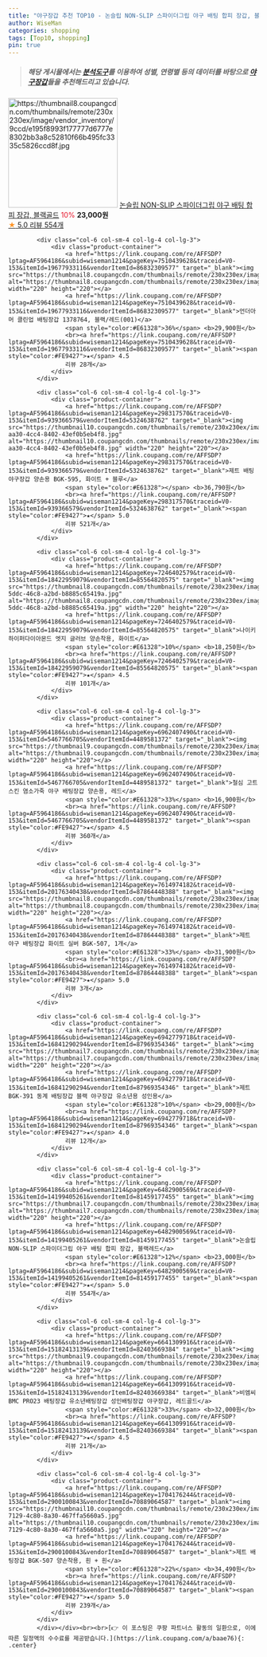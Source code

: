 ```yaml
---
title: "야구장갑 추천 TOP10 - 논슬립 NON-SLIP 스파이더그립 야구 배팅 합피 장갑, 블랙골드"
author: WiseMan
categories: shopping
tags: [Top10, shopping]
pin: true
---
```


> ##### 해당 게시물에서는 [**분석도구**](https://itemscout.io/)를 이용하여 **성별**, **연령별** 등의 데이터를 바탕으로 [**야구장갑**](https://link.coupang.com/a/baae76)들을 추천해드리고 있습니다.
<div class="container"><div class="row">
            <div class="col-6 col-sm-4 col-lg-4 col-lg-3">
                <div class="product-container">
                    <a href="https://link.coupang.com/re/AFFSDP?lptag=AF5964186&subid=wiseman1214&pageKey=6482900569&traceid=V0-153&itemId=14199405242&vendorItemId=81459177534" target="_blank"><img src="https://thumbnail8.coupangcdn.com/thumbnails/remote/230x230ex/image/vendor_inventory/9ccd/e195f8993f177777d6777e8302bb3a8c52810f66b495fc3335c5826ccd8f.jpg" alt="https://thumbnail8.coupangcdn.com/thumbnails/remote/230x230ex/image/vendor_inventory/9ccd/e195f8993f177777d6777e8302bb3a8c52810f66b495fc3335c5826ccd8f.jpg" width="220" height="220"></a>
                    <a href="https://link.coupang.com/re/AFFSDP?lptag=AF5964186&subid=wiseman1214&pageKey=6482900569&traceid=V0-153&itemId=14199405242&vendorItemId=81459177534" target="_blank">논슬립 NON-SLIP 스파이더그립 야구 배팅 합피 장갑, 블랙골드</a>
                    <span style="color:#E61328">10%</span> <b>23,000원</b>
                    <br><a href="https://link.coupang.com/re/AFFSDP?lptag=AF5964186&subid=wiseman1214&pageKey=6482900569&traceid=V0-153&itemId=14199405242&vendorItemId=81459177534" target="_blank"><span style="color:#FE9427">★</span> 5.0
                    리뷰 554개</a>
                </div>
            </div>
            
            <div class="col-6 col-sm-4 col-lg-4 col-lg-3">
                <div class="product-container">
                    <a href="https://link.coupang.com/re/AFFSDP?lptag=AF5964186&subid=wiseman1214&pageKey=7510439628&traceid=V0-153&itemId=19677933116&vendorItemId=86832309577" target="_blank"><img src="https://thumbnail8.coupangcdn.com/thumbnails/remote/230x230ex/image/vendor_inventory/3000/5096c62c87202949c17710fbde5a5d3c2697b8d3457d9c0d252447cec27d.jpeg" alt="https://thumbnail8.coupangcdn.com/thumbnails/remote/230x230ex/image/vendor_inventory/3000/5096c62c87202949c17710fbde5a5d3c2697b8d3457d9c0d252447cec27d.jpeg" width="220" height="220"></a>
                    <a href="https://link.coupang.com/re/AFFSDP?lptag=AF5964186&subid=wiseman1214&pageKey=7510439628&traceid=V0-153&itemId=19677933116&vendorItemId=86832309577" target="_blank">언더아머 클린업 배팅장갑 1378764, 블랙/레드(001)</a>
                    <span style="color:#E61328">36%</span> <b>29,900원</b>
                    <br><a href="https://link.coupang.com/re/AFFSDP?lptag=AF5964186&subid=wiseman1214&pageKey=7510439628&traceid=V0-153&itemId=19677933116&vendorItemId=86832309577" target="_blank"><span style="color:#FE9427">★</span> 4.5
                    리뷰 28개</a>
                </div>
            </div>
            
            <div class="col-6 col-sm-4 col-lg-4 col-lg-3">
                <div class="product-container">
                    <a href="https://link.coupang.com/re/AFFSDP?lptag=AF5964186&subid=wiseman1214&pageKey=298317570&traceid=V0-153&itemId=939366579&vendorItemId=5324638762" target="_blank"><img src="https://thumbnail10.coupangcdn.com/thumbnails/remote/230x230ex/image/retail/images/2019/09/10/13/6/7423ac10-aa30-4cc4-8402-43ef0b5eb4f8.jpg" alt="https://thumbnail10.coupangcdn.com/thumbnails/remote/230x230ex/image/retail/images/2019/09/10/13/6/7423ac10-aa30-4cc4-8402-43ef0b5eb4f8.jpg" width="220" height="220"></a>
                    <a href="https://link.coupang.com/re/AFFSDP?lptag=AF5964186&subid=wiseman1214&pageKey=298317570&traceid=V0-153&itemId=939366579&vendorItemId=5324638762" target="_blank">제트 배팅 야구장갑 양손용 BGK-595, 화이트 + 블루</a>
                    <span style="color:#E61328"></span> <b>36,790원</b>
                    <br><a href="https://link.coupang.com/re/AFFSDP?lptag=AF5964186&subid=wiseman1214&pageKey=298317570&traceid=V0-153&itemId=939366579&vendorItemId=5324638762" target="_blank"><span style="color:#FE9427">★</span> 5.0
                    리뷰 521개</a>
                </div>
            </div>
            
            <div class="col-6 col-sm-4 col-lg-4 col-lg-3">
                <div class="product-container">
                    <a href="https://link.coupang.com/re/AFFSDP?lptag=AF5964186&subid=wiseman1214&pageKey=7246402579&traceid=V0-153&itemId=18422959079&vendorItemId=85564820575" target="_blank"><img src="https://thumbnail8.coupangcdn.com/thumbnails/remote/230x230ex/image/retail/images/2023/04/05/16/1/707ffc68-5ddc-46c8-a2bd-b8885c65419a.jpg" alt="https://thumbnail8.coupangcdn.com/thumbnails/remote/230x230ex/image/retail/images/2023/04/05/16/1/707ffc68-5ddc-46c8-a2bd-b8885c65419a.jpg" width="220" height="220"></a>
                    <a href="https://link.coupang.com/re/AFFSDP?lptag=AF5964186&subid=wiseman1214&pageKey=7246402579&traceid=V0-153&itemId=18422959079&vendorItemId=85564820575" target="_blank">나이키 하이퍼다이아몬드 엣지 글러브 양손착용, 화이트</a>
                    <span style="color:#E61328">10%</span> <b>18,250원</b>
                    <br><a href="https://link.coupang.com/re/AFFSDP?lptag=AF5964186&subid=wiseman1214&pageKey=7246402579&traceid=V0-153&itemId=18422959079&vendorItemId=85564820575" target="_blank"><span style="color:#FE9427">★</span> 4.5
                    리뷰 101개</a>
                </div>
            </div>
            
            <div class="col-6 col-sm-4 col-lg-4 col-lg-3">
                <div class="product-container">
                    <a href="https://link.coupang.com/re/AFFSDP?lptag=AF5964186&subid=wiseman1214&pageKey=6962407490&traceid=V0-153&itemId=5467766705&vendorItemId=4489581372" target="_blank"><img src="https://thumbnail9.coupangcdn.com/thumbnails/remote/230x230ex/image/vendor_inventory/e1ae/0947ab79edc0ba74e9cc0c28c999e816cd37292dc50f92da721e230e4722.jpg" alt="https://thumbnail9.coupangcdn.com/thumbnails/remote/230x230ex/image/vendor_inventory/e1ae/0947ab79edc0ba74e9cc0c28c999e816cd37292dc50f92da721e230e4722.jpg" width="220" height="220"></a>
                    <a href="https://link.coupang.com/re/AFFSDP?lptag=AF5964186&subid=wiseman1214&pageKey=6962407490&traceid=V0-153&itemId=5467766705&vendorItemId=4489581372" target="_blank">철심 고트스킨 염소가죽 야구 배팅장갑 양손용, 레드</a>
                    <span style="color:#E61328">33%</span> <b>16,900원</b>
                    <br><a href="https://link.coupang.com/re/AFFSDP?lptag=AF5964186&subid=wiseman1214&pageKey=6962407490&traceid=V0-153&itemId=5467766705&vendorItemId=4489581372" target="_blank"><span style="color:#FE9427">★</span> 4.5
                    리뷰 360개</a>
                </div>
            </div>
            
            <div class="col-6 col-sm-4 col-lg-4 col-lg-3">
                <div class="product-container">
                    <a href="https://link.coupang.com/re/AFFSDP?lptag=AF5964186&subid=wiseman1214&pageKey=7614974182&traceid=V0-153&itemId=20176340438&vendorItemId=87864448388" target="_blank"><img src="https://thumbnail8.coupangcdn.com/thumbnails/remote/230x230ex/image/vendor_inventory/1caa/09e1e326991cd60b342198a5c3ca019b6130b1ddd79ba72345743de6c17e.jpg" alt="https://thumbnail8.coupangcdn.com/thumbnails/remote/230x230ex/image/vendor_inventory/1caa/09e1e326991cd60b342198a5c3ca019b6130b1ddd79ba72345743de6c17e.jpg" width="220" height="220"></a>
                    <a href="https://link.coupang.com/re/AFFSDP?lptag=AF5964186&subid=wiseman1214&pageKey=7614974182&traceid=V0-153&itemId=20176340438&vendorItemId=87864448388" target="_blank">제트 야구 배팅장갑 화이트 실버 BGK-507, 1개</a>
                    <span style="color:#E61328">33%</span> <b>31,900원</b>
                    <br><a href="https://link.coupang.com/re/AFFSDP?lptag=AF5964186&subid=wiseman1214&pageKey=7614974182&traceid=V0-153&itemId=20176340438&vendorItemId=87864448388" target="_blank"><span style="color:#FE9427">★</span> 5.0
                    리뷰 3개</a>
                </div>
            </div>
            
            <div class="col-6 col-sm-4 col-lg-4 col-lg-3">
                <div class="product-container">
                    <a href="https://link.coupang.com/re/AFFSDP?lptag=AF5964186&subid=wiseman1214&pageKey=6942779718&traceid=V0-153&itemId=16841290294&vendorItemId=87969354346" target="_blank"><img src="https://thumbnail7.coupangcdn.com/thumbnails/remote/230x230ex/image/vendor_inventory/dbdc/ba0e417b42c966651a72a26244c3c2bf29d84374cdb1e3bee0e7df497464.jpg" alt="https://thumbnail7.coupangcdn.com/thumbnails/remote/230x230ex/image/vendor_inventory/dbdc/ba0e417b42c966651a72a26244c3c2bf29d84374cdb1e3bee0e7df497464.jpg" width="220" height="220"></a>
                    <a href="https://link.coupang.com/re/AFFSDP?lptag=AF5964186&subid=wiseman1214&pageKey=6942779718&traceid=V0-153&itemId=16841290294&vendorItemId=87969354346" target="_blank">제트 BGK-391 동계 배팅장갑 블랙 야구장갑 유소년용 성인용</a>
                    <span style="color:#E61328">10%</span> <b>29,000원</b>
                    <br><a href="https://link.coupang.com/re/AFFSDP?lptag=AF5964186&subid=wiseman1214&pageKey=6942779718&traceid=V0-153&itemId=16841290294&vendorItemId=87969354346" target="_blank"><span style="color:#FE9427">★</span> 4.0
                    리뷰 12개</a>
                </div>
            </div>
            
            <div class="col-6 col-sm-4 col-lg-4 col-lg-3">
                <div class="product-container">
                    <a href="https://link.coupang.com/re/AFFSDP?lptag=AF5964186&subid=wiseman1214&pageKey=6482900569&traceid=V0-153&itemId=14199405261&vendorItemId=81459177455" target="_blank"><img src="https://thumbnail7.coupangcdn.com/thumbnails/remote/230x230ex/image/vendor_inventory/b757/d76b34a9e3467c2df75549090dec6a5f470db38df606eea5fda329c846a4.jpg" alt="https://thumbnail7.coupangcdn.com/thumbnails/remote/230x230ex/image/vendor_inventory/b757/d76b34a9e3467c2df75549090dec6a5f470db38df606eea5fda329c846a4.jpg" width="220" height="220"></a>
                    <a href="https://link.coupang.com/re/AFFSDP?lptag=AF5964186&subid=wiseman1214&pageKey=6482900569&traceid=V0-153&itemId=14199405261&vendorItemId=81459177455" target="_blank">논슬립 NON-SLIP 스파이더그립 야구 배팅 합피 장갑, 블랙레드</a>
                    <span style="color:#E61328">12%</span> <b>23,000원</b>
                    <br><a href="https://link.coupang.com/re/AFFSDP?lptag=AF5964186&subid=wiseman1214&pageKey=6482900569&traceid=V0-153&itemId=14199405261&vendorItemId=81459177455" target="_blank"><span style="color:#FE9427">★</span> 5.0
                    리뷰 554개</a>
                </div>
            </div>
            
            <div class="col-6 col-sm-4 col-lg-4 col-lg-3">
                <div class="product-container">
                    <a href="https://link.coupang.com/re/AFFSDP?lptag=AF5964186&subid=wiseman1214&pageKey=6641309916&traceid=V0-153&itemId=15182413139&vendorItemId=82403669384" target="_blank"><img src="https://thumbnail9.coupangcdn.com/thumbnails/remote/230x230ex/image/vendor_inventory/e3ff/8964a81a2eca3e58565c02cfa13973d9c9d949c37ac235607f58b16f83e0.jpg" alt="https://thumbnail9.coupangcdn.com/thumbnails/remote/230x230ex/image/vendor_inventory/e3ff/8964a81a2eca3e58565c02cfa13973d9c9d949c37ac235607f58b16f83e0.jpg" width="220" height="220"></a>
                    <a href="https://link.coupang.com/re/AFFSDP?lptag=AF5964186&subid=wiseman1214&pageKey=6641309916&traceid=V0-153&itemId=15182413139&vendorItemId=82403669384" target="_blank">비엠씨 BMC PRO23 배팅장갑 유소년배팅장갑 성인배팅장갑 야구장갑, 레드골드</a>
                    <span style="color:#E61328">33%</span> <b>32,000원</b>
                    <br><a href="https://link.coupang.com/re/AFFSDP?lptag=AF5964186&subid=wiseman1214&pageKey=6641309916&traceid=V0-153&itemId=15182413139&vendorItemId=82403669384" target="_blank"><span style="color:#FE9427">★</span> 4.5
                    리뷰 21개</a>
                </div>
            </div>
            
            <div class="col-6 col-sm-4 col-lg-4 col-lg-3">
                <div class="product-container">
                    <a href="https://link.coupang.com/re/AFFSDP?lptag=AF5964186&subid=wiseman1214&pageKey=1704176244&traceid=V0-153&itemId=2900100843&vendorItemId=70889064587" target="_blank"><img src="https://thumbnail10.coupangcdn.com/thumbnails/remote/230x230ex/image/retail/images/2020/06/15/16/1/facf083e-7129-4c80-8a30-467ffa5660a5.jpg" alt="https://thumbnail10.coupangcdn.com/thumbnails/remote/230x230ex/image/retail/images/2020/06/15/16/1/facf083e-7129-4c80-8a30-467ffa5660a5.jpg" width="220" height="220"></a>
                    <a href="https://link.coupang.com/re/AFFSDP?lptag=AF5964186&subid=wiseman1214&pageKey=1704176244&traceid=V0-153&itemId=2900100843&vendorItemId=70889064587" target="_blank">제트 배팅장갑 BGK-507 양손착용, 흰 + 흰</a>
                    <span style="color:#E61328">22%</span> <b>34,490원</b>
                    <br><a href="https://link.coupang.com/re/AFFSDP?lptag=AF5964186&subid=wiseman1214&pageKey=1704176244&traceid=V0-153&itemId=2900100843&vendorItemId=70889064587" target="_blank"><span style="color:#FE9427">★</span> 5.0
                    리뷰 239개</a>
                </div>
            </div>
            </div></div><br><br>[👉 이 포스팅은 쿠팡 파트너스 활동의 일환으로, 이에 따른 일정액의 수수료를 제공받습니다.](https://link.coupang.com/a/baae76){: .center}
